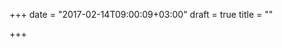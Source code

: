 +++
date = "2017-02-14T09:00:09+03:00"
draft = true
title = ""

+++

<p><a href="https://github.com/golang/go/wiki/Go-1.8-Release-Party">
